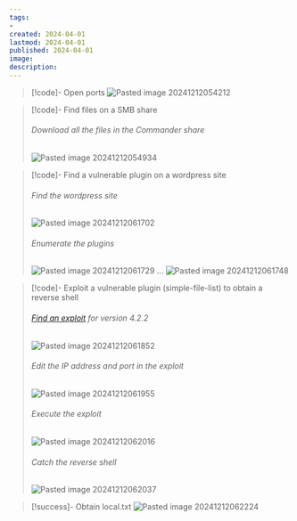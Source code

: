 ```yaml
---
tags:
- 
created: 2024-04-01
lastmod: 2024-04-01
published: 2024-04-01
image:
description: 
---
```


>[!code]- Open ports
>![Pasted image 20241212054212](Images/Pasted%20image%2020241212054212.png)

>[!code]- Find files on a SMB share
>###### Download all the files in the Commander share
>![Pasted image 20241212054934](Images/Pasted%20image%2020241212054934.png)

>[!code]- Find a vulnerable plugin on a wordpress site
>###### Find the wordpress site
>![Pasted image 20241212061702](Images/Pasted%20image%2020241212061702.png)
>###### Enumerate the plugins
>![Pasted image 20241212061729](Images/Pasted%20image%2020241212061729.png)
>...
>![Pasted image 20241212061748](Images/Pasted%20image%2020241212061748.png)

>[!code]- Exploit a vulnerable plugin (simple-file-list) to obtain a reverse shell
>###### [Find an exploit](https://www.exploit-db.com/exploits/48979) for version 4.2.2
>![Pasted image 20241212061852](Images/Pasted%20image%2020241212061852.png)
>###### Edit the IP address and port in the exploit
>![Pasted image 20241212061955](Images/Pasted%20image%2020241212061955.png)
>###### Execute the exploit
>![Pasted image 20241212062016](Images/Pasted%20image%2020241212062016.png)
>###### Catch the reverse shell
>![Pasted image 20241212062037](Images/Pasted%20image%2020241212062037.png)

>[!success]- Obtain local.txt
>![Pasted image 20241212062224](Images/Pasted%20image%2020241212062224.png)